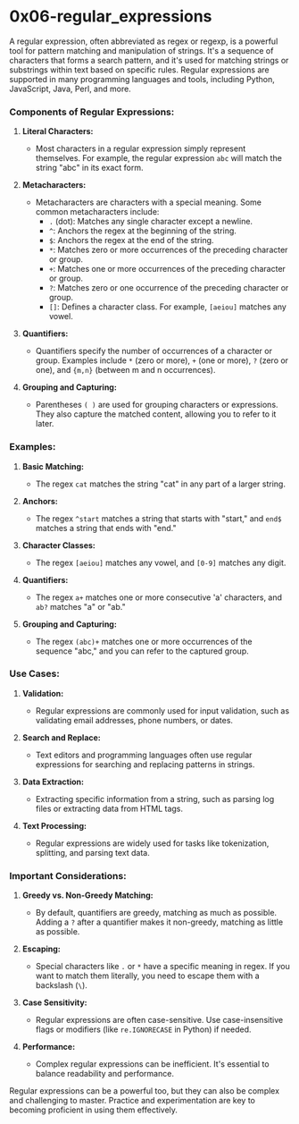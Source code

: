 # 0x06-regular_expressions

A regular expression, often abbreviated as regex or regexp, is a powerful tool for pattern matching and manipulation of strings. It's a sequence of characters that forms a search pattern, and it's used for matching strings or substrings within text based on specific rules. Regular expressions are supported in many programming languages and tools, including Python, JavaScript, Java, Perl, and more.

### Components of Regular Expressions:

1. **Literal Characters:**
   - Most characters in a regular expression simply represent themselves. For example, the regular expression `abc` will match the string "abc" in its exact form.

2. **Metacharacters:**
   - Metacharacters are characters with a special meaning. Some common metacharacters include:
     - `.` (dot): Matches any single character except a newline.
     - `^`: Anchors the regex at the beginning of the string.
     - `$`: Anchors the regex at the end of the string.
     - `*`: Matches zero or more occurrences of the preceding character or group.
     - `+`: Matches one or more occurrences of the preceding character or group.
     - `?`: Matches zero or one occurrence of the preceding character or group.
     - `[]`: Defines a character class. For example, `[aeiou]` matches any vowel.

3. **Quantifiers:**
   - Quantifiers specify the number of occurrences of a character or group. Examples include `*` (zero or more), `+` (one or more), `?` (zero or one), and `{m,n}` (between m and n occurrences).

4. **Grouping and Capturing:**
   - Parentheses `( )` are used for grouping characters or expressions. They also capture the matched content, allowing you to refer to it later.

### Examples:

1. **Basic Matching:**
   - The regex `cat` matches the string "cat" in any part of a larger string.

2. **Anchors:**
   - The regex `^start` matches a string that starts with "start," and `end$` matches a string that ends with "end."

3. **Character Classes:**
   - The regex `[aeiou]` matches any vowel, and `[0-9]` matches any digit.

4. **Quantifiers:**
   - The regex `a+` matches one or more consecutive 'a' characters, and `ab?` matches "a" or "ab."

5. **Grouping and Capturing:**
   - The regex `(abc)+` matches one or more occurrences of the sequence "abc," and you can refer to the captured group.

### Use Cases:

1. **Validation:**
   - Regular expressions are commonly used for input validation, such as validating email addresses, phone numbers, or dates.

2. **Search and Replace:**
   - Text editors and programming languages often use regular expressions for searching and replacing patterns in strings.

3. **Data Extraction:**
   - Extracting specific information from a string, such as parsing log files or extracting data from HTML tags.

4. **Text Processing:**
   - Regular expressions are widely used for tasks like tokenization, splitting, and parsing text data.

### Important Considerations:

1. **Greedy vs. Non-Greedy Matching:**
   - By default, quantifiers are greedy, matching as much as possible. Adding a `?` after a quantifier makes it non-greedy, matching as little as possible.

2. **Escaping:**
   - Special characters like `.` or `*` have a specific meaning in regex. If you want to match them literally, you need to escape them with a backslash (`\`).

3. **Case Sensitivity:**
   - Regular expressions are often case-sensitive. Use case-insensitive flags or modifiers (like `re.IGNORECASE` in Python) if needed.

4. **Performance:**
   - Complex regular expressions can be inefficient. It's essential to balance readability and performance.

Regular expressions can be a powerful too, but they can also be complex and challenging to master. Practice and experimentation are key to becoming proficient in using them effectively.


